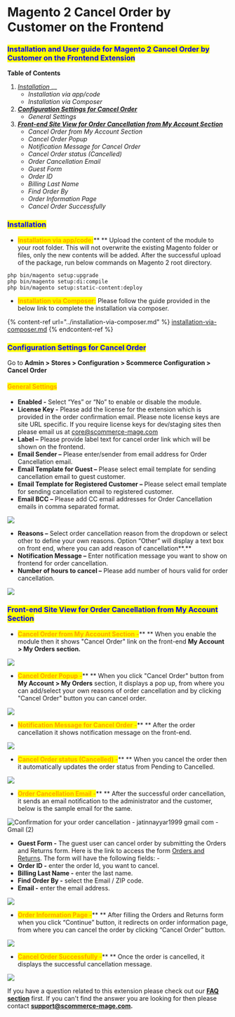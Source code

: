 # Magento 2 Cancel Order by Customer on the Frontend

### <mark style="color:blue;">Installation and User guide for Magento 2 Cancel Order by Customer on the Frontend Extension</mark>

**Table of Contents**

1. [_Installation_ ](magento-2-cancel-order-by-customer-on-the-frontend.md#\_bookmark0)__
   * _Installation via app/code_&#x20;
   * _Installation via Composer_
2. __[_Configuration Settings for Cancel Order_ ](magento-2-cancel-order-by-customer-on-the-frontend.md#\_bookmark3)__
   * _General Settings_&#x20;
3. __[_Front-end Site View for Order Cancellation from My Account Section_ ](magento-2-cancel-order-by-customer-on-the-frontend.md#\_bookmark5)__
   * _Cancel Order from My Account Section_&#x20;
   * _Cancel Order Popup_&#x20;
   * _Notification Message for Cancel Order_&#x20;
   * _Cancel Order status (Cancelled)_&#x20;
   * _Order Cancellation Email_&#x20;
   * _Guest Form_&#x20;
   * _Order ID_&#x20;
   * _Billing Last Name_&#x20;
   * _Find Order By_&#x20;
   * _Order Information Page_&#x20;
   * _Cancel Order Successfully_&#x20;

### <mark style="color:blue;">Installation</mark> <a href="#_bookmark0" id="_bookmark0"></a>

* <mark style="color:orange;">**Installation via app/code:**</mark>** ** Upload the content of the module to your root folder. This will not overwrite the existing Magento folder or files, only the new contents will be added. After the successful upload of the package, run below commands on Magento 2 root directory.

```
php bin/magento setup:upgrade
php bin/magento setup:di:compile
php bin/magento setup:static-content:deploy
```

* <mark style="color:orange;">**Installation via Composer:**</mark> Please follow the guide provided in the below link to complete the installation via composer.

{% content-ref url="../installation-via-composer.md" %}
[installation-via-composer.md](../installation-via-composer.md)
{% endcontent-ref %}

### <mark style="color:blue;">Configuration Settings for Cancel Order</mark> <a href="#_bookmark3" id="_bookmark3"></a>

Go to **Admin > Stores > Configuration > Scommerce Configuration > Cancel Order**

#### <mark style="color:orange;">General Settings</mark> <a href="#_bookmark4" id="_bookmark4"></a>

* **Enabled -** Select “Yes” or “No” to enable or disable the module.
* **License Key -** Please add the license for the extension which is provided in the order confirmation email. Please note license keys are site URL specific. If you require license keys for dev/staging sites then please email us at [core@scommerce-mage.com](mailto:core@scommerce-mage.com)
* **Label –** Please provide label text for cancel order link which will be shown on the frontend.
* **Email Sender –** Please enter/sender from email address for Order Cancellation email.
* **Email Template for Guest –** Please select email template for sending cancellation email to guest customer.
* **Email Template for Registered Customer –** Please select email template for sending cancellation email to registered customer.
* **Email BCC –** Please add CC email addresses for Order Cancellation emails in comma separated format.

![](../../.gitbook/assets/cancel\_general.jpg)

* **Reasons –** Select order cancellation reason from the dropdown or select other to define your own reasons. Option “Other” will display a text box on front end, where you can add reason of cancellation**.**
* **Notification Message –** Enter notification message you want to show on frontend for order cancellation.
* **Number of hours to cancel –** Please add number of hours valid for order cancellation.

![](../../.gitbook/assets/cancel\_general2.jpg)

### <mark style="color:blue;">Front-end Site View for Order Cancellation from My Account Section</mark> <a href="#_bookmark5" id="_bookmark5"></a>

* <mark style="color:orange;">**Cancel Order from My Account Section -**</mark>** ** When you enable the module then it shows "Cancel Order" link on the front-end **My Account > My Orders section.**

![](<../../.gitbook/assets/3 (18)>)

* <mark style="color:orange;">**Cancel Order Popup -**</mark>** ** When you click "Cancel Order" button from **My Account > My Orders** section, it displays a pop up, from where you can add/select your own reasons of order cancellation and by clicking "Cancel Order" button you can cancel order.

![](<../../.gitbook/assets/4 (1)>)

* <mark style="color:orange;">**Notification Message for Cancel Order -**</mark>** ** After the order cancellation it shows notification message on the front-end.

![](<../../.gitbook/assets/5 (24)>)

* <mark style="color:orange;">**Cancel Order status (Cancelled) -**</mark>** ** When you cancel the order then it automatically updates the order status from Pending to Cancelled.

![](<../../.gitbook/assets/6 (6)>)

* <mark style="color:orange;">**Order Cancellation Email -**</mark>** ** After the successful order cancellation, it sends an email notification to the administrator and the customer, below is the sample email for the same.

![Confirmation for your order cancellation - jatinnayyar1999 gmail com - Gmail (2)](<../../.gitbook/assets/7 (7)>)

* **Guest Form -** The guest user can cancel order by submitting the Orders and Returns form. Here is the link to access the form [Orders and Returns](http://demo2.scommerce-mage.co.uk/sales/guest/form/). The form will have the following fields: -
* **Order ID -** enter the order Id, you want to cancel.
* **Billing Last Name -** enter the last name.
* **Find Order By -** select the Email / ZIP code.
* **Email -** enter the email address.

![](<../../.gitbook/assets/8 (2)>)

* <mark style="color:orange;">**Order Information Page -**</mark>** ** After filling the Orders and Returns form when you click “Continue” button, it redirects on order information page, from where you can cancel the order by clicking “Cancel Order” button.

![](<../../.gitbook/assets/9 (44)>)

* <mark style="color:orange;">**Cancel Order Successfully -**</mark>** ** Once the order is cancelled, it displays the successful cancellation message.

![](<../../.gitbook/assets/10 (15)>)

If you have a question related to this extension please check out our [**FAQ section**](https://www.scommerce-mage.com/magento-2-cancel-order.html#faq) first. If you can't find the answer you are looking for then please contact [**support@scommerce-mage.com**](mailto:core@scommerce-mage.com)**.**
